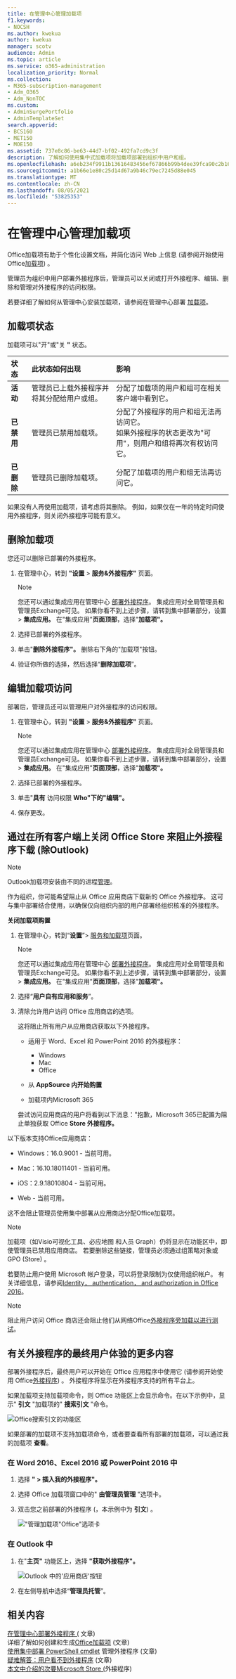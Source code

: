 ```yaml
---
title: 在管理中心管理加载项
f1.keywords:
- NOCSH
ms.author: kwekua
author: kwekua
manager: scotv
audience: Admin
ms.topic: article
ms.service: o365-administration
localization_priority: Normal
ms.collection:
- M365-subscription-management
- Adm_O365
- Adm_NonTOC
ms.custom:
- AdminSurgePortfolio
- AdminTemplateSet
search.appverid:
- BCS160
- MET150
- MOE150
ms.assetid: 737e8c86-be63-44d7-bf02-492fa7cd9c3f
description: 了解如何使用集中式加载项将加载项部署到组织中用户和组。
ms.openlocfilehash: a6eb234f9911b13616483456ef67866b99b4dee39fca90c2b16b272de2a85d62
ms.sourcegitcommit: a1b66e1e80c25d14d67a9b46c79ec7245d88e045
ms.translationtype: MT
ms.contentlocale: zh-CN
ms.lasthandoff: 08/05/2021
ms.locfileid: "53825353"
---
```

# <a name="manage-add-ins-in-the-admin-center"></a>在管理中心管理加载项

Office加载项有助于个性化设置文档，并简化访问 Web 上信息 (请参阅开始使用 Office[加载项](https://support.microsoft.com/office/82e665c4-6700-4b56-a3f3-ef5441996862)) 。 

管理员为组织中用户部署外接程序后，管理员可以关闭或打开外接程序、编辑、删除和管理对外接程序的访问权限。

若要详细了解如何从管理中心安装加载项，请参阅在管理中心部署 [加载项](./manage-deployment-of-add-ins.md)。
  
## <a name="add-in-states"></a>加载项状态

加载项可以"开"或"关 **"** 状态。 
  
| 状态 | 此状态如何出现 | 影响 |
|:-----|:-----|:-----|
|**活动**  <br/> |管理员已上载外接程序并将其分配给用户或组。  <br/> |分配了加载项的用户和组可在相关客户端中看到它。  <br/> |
|**已禁用**  <br/> |管理员已禁用加载项。  <br/> |分配了外接程序的用户和组无法再访问它。  <br/> 如果外接程序的状态更改为"可用"，则用户和组将再次有权访问它。  <br/> |
|**已删除**  <br/> |管理员已删除加载项。  <br/> |分配了加载项的用户和组无法再访问它。  <br/> |
   
如果没有人再使用加载项，请考虑将其删除。 例如，如果仅在一年的特定时间使用外接程序，则关闭外接程序可能有意义。

## <a name="delete-an-add-in"></a>删除加载项

您还可以删除已部署的外接程序。

1. 在管理中心，转到 **"设置**  >  **服务&外接程序"** 页面。

    > [!NOTE]
    > 您还可以通过集成应用在管理中心 [部署外接程序](test-and-deploy-microsoft-365-apps.md)。 集成应用对全局管理员和管理员Exchange可见。 如果你看不到上述步骤，请转到集中部署部分，设置  >  **集成应用。** 在"集成应用"**页面顶部**，选择"**加载项"。**

2. 选择已部署的外接程序。

3. 单击"**删除外接程序"。** 删除右下角的"加载项"按钮。

4. 验证你所做的选择，然后选择“**删除加载项**”。

## <a name="edit-add-in-access"></a>编辑加载项访问

部署后，管理员还可以管理用户对外接程序的访问权限。

1. 在管理中心，转到 **"设置**  >  **服务&外接程序"** 页面。

    > [!NOTE]
    > 您还可以通过集成应用在管理中心 [部署外接程序](test-and-deploy-microsoft-365-apps.md)。 集成应用对全局管理员和管理员Exchange可见。 如果你看不到上述步骤，请转到集中部署部分，设置  >  **集成应用。** 在"集成应用"**页面顶部**，选择"**加载项"。**


2. 选择已部署的外接程序。

3. 单击"**具有** 访问权限 **Who"下的"编辑"。**

4. 保存更改。

## <a name="prevent-add-in-downloads-by-turning-off-the-office-store-across-all-clients-except-outlook"></a>通过在所有客户端上关闭 Office Store 来阻止外接程序下载 (除Outlook) 

> [!NOTE]
> Outlook加载项安装由不同的进程[管理](/exchange/clients-and-mobile-in-exchange-online/add-ins-for-outlook/specify-who-can-install-and-manage-add-ins)。

作为组织，你可能希望阻止从 Office 应用商店下载新的 Office 外接程序。 这可与集中部署结合使用，以确保仅向组织内部的用户部署经组织核准的外接程序。
  
**关闭加载项购置**
  
1. 在管理中心，转到“**设置**”\> [服务和加载项](https://go.microsoft.com/fwlink/p/?linkid=2053743)页面。

    > [!NOTE]
    > 您还可以通过集成应用在管理中心 [部署外接程序](test-and-deploy-microsoft-365-apps.md)。 集成应用对全局管理员和管理员Exchange可见。 如果你看不到上述步骤，请转到集中部署部分，设置  >  **集成应用。** 在"集成应用"**页面顶部**，选择"**加载项"。**

    
3. 选择“**用户自有应用和服务**”。
    
4. 清除允许用户访问 Office 应用商店的选项。

    这将阻止所有用户从应用商店获取以下外接程序。
      
    - 适用于 Word、Excel 和 PowerPoint 2016 的外接程序：
        
      - Windows
      - Mac
      - Office
        
        
    - 从 **AppSource 内开始购置**
        
    - 加载项内Microsoft 365
        
    尝试访问应用商店的用户将看到以下消息："抱歉，Microsoft 365已配置为阻止单独获取 Office **Store 外接程序。**
  
以下版本支持Office应用商店：
  
- Windows：16.0.9001 - 当前可用。
    
- Mac：16.10.18011401 - 当前可用。
    
- iOS：2.9.18010804 - 当前可用。
    
- Web - 当前可用。
    
这不会阻止管理员使用集中部署从应用商店分配Office加载项。

> [!NOTE] 
> 加载项（如Visio可视化工具、必应地图 和人员 Graph）仍将显示在功能区中，即使管理员已禁用应用商店。 若要删除这些链接，管理员必须通过组策略对象或 GPO (Store) 。
  
若要防止用户使用 Microsoft 帐户登录，可以将登录限制为仅使用组织帐户。 有关详细信息，请参阅[Identity， authentication， and authorization in Office 2016](/DeployOffice/security/identity-authentication-and-authorization-in-office)。  

> [!NOTE] 
> 阻止用户访问 Office 商店还会阻止他们从网络Office[外接程序旁加载以进行测试](/office/dev/add-ins/testing/create-a-network-shared-folder-catalog-for-task-pane-and-content-add-ins)。

## <a name="more-about-the-end-user-experience-with-add-ins"></a>有关外接程序的最终用户体验的更多内容

部署外接程序后，最终用户可以开始在 Office 应用程序中使用它 (请参阅开始使用 Office[外接程序](https://support.microsoft.com/office/82e665c4-6700-4b56-a3f3-ef5441996862)) 。 外接程序将显示在外接程序支持的所有平台上。
  
如果加载项支持加载项命令，则 Office 功能区上会显示命令。在以下示例中，显示" **引文** "加载项的" **搜索引文** "命令。 

![Office搜索引文的功能区](../../media/553b0c0a-65e9-4746-b3b0-8c1b81715a86.png)
  
如果部署的加载项不支持加载项命令，或者要查看所有部署的加载项，可以通过我的加载项 **查看**。 
  
### <a name="in-word-2016-excel-2016-or-powerpoint-2016"></a>在 Word 2016、Excel 2016 或 PowerPoint 2016 中

1. 选择 **" \> 插入我的外接程序"。** 
    
2. 选择 Office 加载项窗口中的" **由管理员管理** "选项卡。 
    
3. 双击您之前部署的外接程序 (，本示例中为 **引文**) 。

    !["管理加载项"Office"选项卡](../../media/fd36ba81-9882-40f0-9fce-74f991aa97d5.png)
  
### <a name="in-outlook"></a>在 Outlook 中

1. 在"**主页"** 功能区上，选择 **"获取外接程序"。**

    ![Outlook 中的'应用商店'按钮](../../media/getaddinsicon.png)
  
2. 在左侧导航中选择“**管理员托管**”。 

## <a name="related-content"></a>相关内容

[在管理中心部署外接程序 (](./manage-deployment-of-add-ins.md) 文章) \
详细了解如何创建和生成[Office加载项](/office/dev/add-ins/overview/office-add-ins) (文章) \
[使用集中部署 PowerShell cmdlet](../../enterprise/use-the-centralized-deployment-powershell-cmdlets-to-manage-add-ins.md) 管理外接程序 (文章) \
[疑难解答：用户看不到外接程序](/office365/troubleshoot/access-management/user-not-seeing-add-ins) (文章) \
[本文中介绍的次要Microsoft Store (](./minors-and-acquiring-addins-from-the-store.md)外接程序) 

